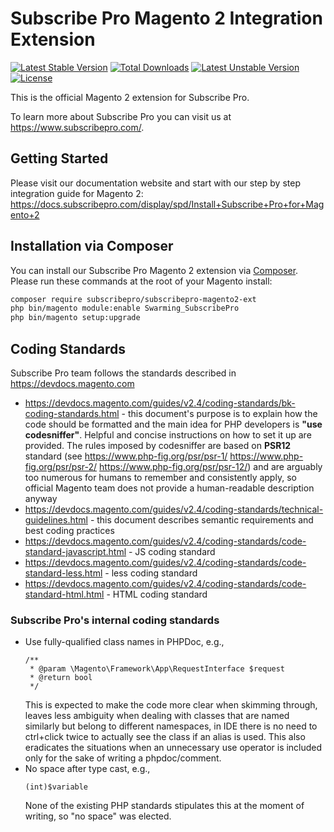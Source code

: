 Subscribe Pro Magento 2 Integration Extension
=============================================

[![Latest Stable Version](https://poser.pugx.org/subscribepro/subscribepro-magento2-ext/v/stable)](https://packagist.org/packages/subscribepro/subscribepro-magento2-ext)
[![Total Downloads](https://poser.pugx.org/subscribepro/subscribepro-magento2-ext/downloads)](https://packagist.org/packages/subscribepro/subscribepro-magento2-ext)
[![Latest Unstable Version](https://poser.pugx.org/subscribepro/subscribepro-magento2-ext/v/unstable)](https://packagist.org/packages/subscribepro/subscribepro-magento2-ext)
[![License](https://poser.pugx.org/subscribepro/subscribepro-magento2-ext/license)](https://packagist.org/packages/subscribepro/subscribepro-magento2-ext)

This is the official Magento 2 extension for Subscribe Pro.

To learn more about Subscribe Pro you can visit us at https://www.subscribepro.com/.

## Getting Started

Please visit our documentation website and start with our step by step integration guide for Magento 2: https://docs.subscribepro.com/display/spd/Install+Subscribe+Pro+for+Magento+2

## Installation via Composer

You can install our Subscribe Pro Magento 2 extension via [Composer](http://getcomposer.org/). Please run these commands at the root of your Magento install:
 ```bash
 composer require subscribepro/subscribepro-magento2-ext
 php bin/magento module:enable Swarming_SubscribePro
 php bin/magento setup:upgrade
 ```

## Coding Standards

Subscribe Pro team follows the standards described in https://devdocs.magento.com
 - https://devdocs.magento.com/guides/v2.4/coding-standards/bk-coding-standards.html - this document's purpose is to explain how the code should be formatted and the main idea for PHP developers is **"use codesniffer"**. Helpful and concise instructions on how to set it up are provided. The rules imposed by codesniffer are based on **PSR12** standard (see https://www.php-fig.org/psr/psr-1/ https://www.php-fig.org/psr/psr-2/ https://www.php-fig.org/psr/psr-12/) and are arguably too numerous for humans to remember and consistently apply, so official Magento team does not provide a human-readable description anyway
 - https://devdocs.magento.com/guides/v2.4/coding-standards/technical-guidelines.html - this document describes semantic requirements and best coding practices
 - https://devdocs.magento.com/guides/v2.4/coding-standards/code-standard-javascript.html - JS coding standard
 - https://devdocs.magento.com/guides/v2.4/coding-standards/code-standard-less.html - less coding standard
 - https://devdocs.magento.com/guides/v2.4/coding-standards/code-standard-html.html - HTML coding standard
 
### Subscribe Pro's internal coding standards
 - Use fully-qualified class names in PHPDoc, e.g.,
    ```
    /**
     * @param \Magento\Framework\App\RequestInterface $request
     * @return bool
     */
     ```
    This is expected to make the code more clear when skimming through, leaves less ambiguity when dealing with classes that are named similarly but belong to different namespaces, in IDE there is no need to ctrl+click twice to actually see the class if an alias is used. This also eradicates the situations when an unnecessary use operator is included only for the sake of writing a phpdoc/comment.
 - No space after type cast, e.g.,
    ```
    (int)$variable
    ```
      None of the existing PHP standards stipulates this at the moment of writing, so "no space" was elected.

 
